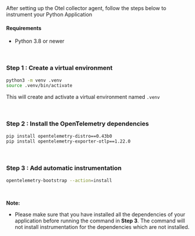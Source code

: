 &nbsp;

After setting up the Otel collector agent, follow the steps below to instrument your Python Application

#### Requirements
- Python 3.8 or newer

&nbsp;

### Step 1 : Create a virtual environment

```bash
python3 -m venv .venv
source .venv/bin/activate
```
This will create and activate a virtual environment named `.venv`

&nbsp;

### Step 2 : Install the OpenTelemetry dependencies

```bash
pip install opentelemetry-distro==0.43b0
pip install opentelemetry-exporter-otlp==1.22.0
```
&nbsp;

### Step 3 : Add automatic instrumentation

```bash
opentelemetry-bootstrap --action=install
```
&nbsp;

**Note:**
- Please make sure that you have installed all the dependencies of your application before running the command in **Step 3**. The command will not install instrumentation for the dependencies which are not installed.